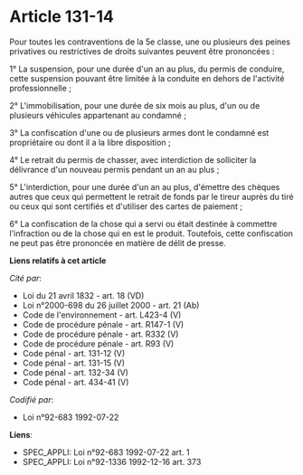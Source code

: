 # Article 131-14

Pour toutes les contraventions de la 5e classe, une ou plusieurs des peines privatives ou restrictives de droits suivantes
peuvent être prononcées :

1° La suspension, pour une durée d'un an au plus, du permis de conduire, cette suspension pouvant être limitée à la conduite
en dehors de l'activité professionnelle ;

2° L'immobilisation, pour une durée de six mois au plus, d'un ou de plusieurs véhicules appartenant au condamné ;

3° La confiscation d'une ou de plusieurs armes dont le condamné est propriétaire ou dont il a la libre disposition ;

4° Le retrait du permis de chasser, avec interdiction de solliciter la délivrance d'un nouveau permis pendant un an au plus ;

5° L'interdiction, pour une durée d'un an au plus, d'émettre des chèques autres que ceux qui permettent le retrait de fonds
par le tireur auprès du tiré ou ceux qui sont certifiés et d'utiliser des cartes de paiement ;

6° La confiscation de la chose qui a servi ou était destinée à commettre l'infraction ou de la chose qui en est le produit.
Toutefois, cette confiscation ne peut pas être prononcée en matière de délit de presse.

**Liens relatifs à cet article**

_Cité par_:

  - Loi du 21 avril 1832 - art. 18 (VD)
  - Loi n°2000-698 du 26 juillet 2000 - art. 21 (Ab)
  - Code de l'environnement - art. L423-4 (V)
  - Code de procédure pénale - art. R147-1 (V)
  - Code de procédure pénale - art. R332 (V)
  - Code de procédure pénale - art. R93 (V)
  - Code pénal - art. 131-12 (V)
  - Code pénal - art. 131-15 (V)
  - Code pénal - art. 132-34 (V)
  - Code pénal - art. 434-41 (V)

_Codifié par_:

  - Loi n°92-683 1992-07-22

**Liens**:

  - SPEC_APPLI: Loi n°92-683 1992-07-22 art. 1
  - SPEC_APPLI: Loi n°92-1336 1992-12-16 art. 373
